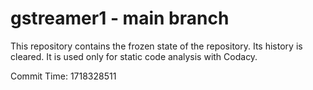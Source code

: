 # gstreamer1 - main branch

This repository contains the frozen state of the repository.
Its history is cleared. It is used only for static code
analysis with Codacy.

Commit Time: 1718328511